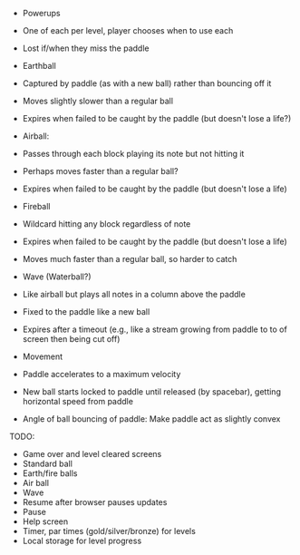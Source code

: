 * Powerups
 * One of each per level, player chooses when to use each
 * Lost if/when they miss the paddle
 * Earthball
  * Captured by paddle (as with a new ball) rather than bouncing off it
  * Moves slightly slower than a regular ball
  * Expires when failed to be caught by the paddle (but doesn't lose a life?)
 * Airball:
  * Passes through each block playing its note but not hitting it
  * Perhaps moves faster than a regular ball?
  * Expires when failed to be caught by the paddle (but doesn't lose a life)
 * Fireball
  * Wildcard hitting any block regardless of note
  * Expires when failed to be caught by the paddle (but doesn't lose a life)
  * Moves much faster than a regular ball, so harder to catch
 * Wave (Waterball?)
  * Like airball but plays all notes in a column above the paddle
  * Fixed to the paddle like a new ball
  * Expires after a timeout (e.g., like a stream growing from paddle to to of screen then being cut off)

* Movement
 * Paddle accelerates to a maximum velocity
 * New ball starts locked to paddle until released (by spacebar), getting horizontal speed from paddle
 * Angle of ball bouncing of paddle: Make paddle act as slightly convex

TODO:
 * Game over and level cleared screens
 * Standard ball
 * Earth/fire balls
 * Air ball
 * Wave
 * Resume after browser pauses updates
 * Pause
 * Help screen
 * Timer, par times (gold/silver/bronze) for levels
 * Local storage for level progress